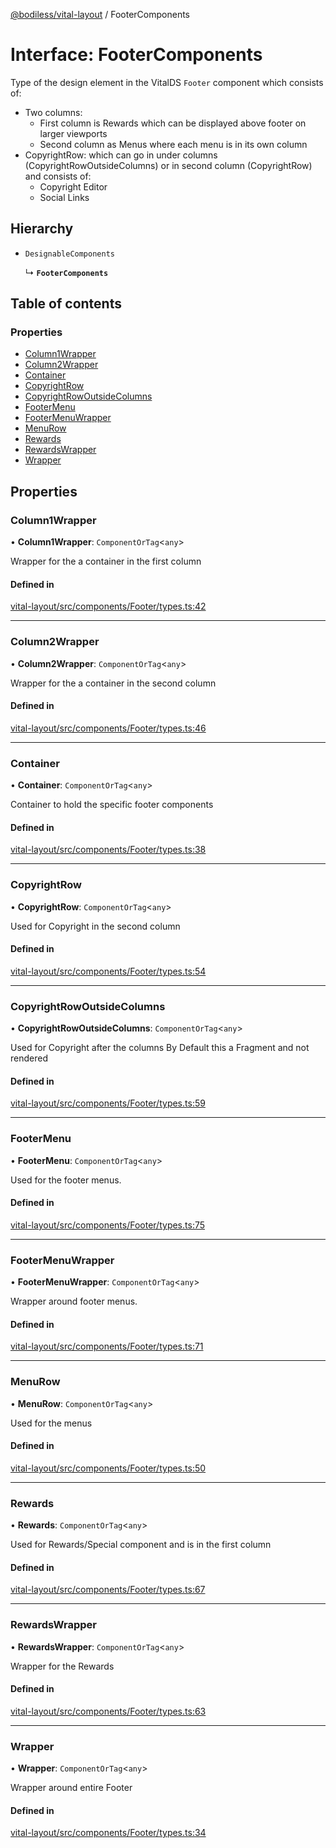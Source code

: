[@bodiless/vital-layout](../README.md) / FooterComponents

# Interface: FooterComponents

Type of the design element in the VitalDS `Footer` component which
consists of:
- Two columns:
  - First column is Rewards which can be displayed above footer on larger viewports
  - Second column as Menus where each menu is in its own column
- CopyrightRow: which can go in under columns (CopyrightRowOutsideColumns)
  or in second column (CopyrightRow) and consists of:
  - Copyright Editor
  - Social Links

## Hierarchy

- `DesignableComponents`

  ↳ **`FooterComponents`**

## Table of contents

### Properties

- [Column1Wrapper](FooterComponents.md#column1wrapper)
- [Column2Wrapper](FooterComponents.md#column2wrapper)
- [Container](FooterComponents.md#container)
- [CopyrightRow](FooterComponents.md#copyrightrow)
- [CopyrightRowOutsideColumns](FooterComponents.md#copyrightrowoutsidecolumns)
- [FooterMenu](FooterComponents.md#footermenu)
- [FooterMenuWrapper](FooterComponents.md#footermenuwrapper)
- [MenuRow](FooterComponents.md#menurow)
- [Rewards](FooterComponents.md#rewards)
- [RewardsWrapper](FooterComponents.md#rewardswrapper)
- [Wrapper](FooterComponents.md#wrapper)

## Properties

### Column1Wrapper

• **Column1Wrapper**: `ComponentOrTag`<`any`\>

Wrapper for the a container in the first column

#### Defined in

[vital-layout/src/components/Footer/types.ts:42](https://github.com/johnsonandjohnson/Bodiless-JS/blob/b4639a195/packages/vital-layout/src/components/Footer/types.ts#L42)

___

### Column2Wrapper

• **Column2Wrapper**: `ComponentOrTag`<`any`\>

Wrapper for the a container in the second column

#### Defined in

[vital-layout/src/components/Footer/types.ts:46](https://github.com/johnsonandjohnson/Bodiless-JS/blob/b4639a195/packages/vital-layout/src/components/Footer/types.ts#L46)

___

### Container

• **Container**: `ComponentOrTag`<`any`\>

Container to hold the specific footer components

#### Defined in

[vital-layout/src/components/Footer/types.ts:38](https://github.com/johnsonandjohnson/Bodiless-JS/blob/b4639a195/packages/vital-layout/src/components/Footer/types.ts#L38)

___

### CopyrightRow

• **CopyrightRow**: `ComponentOrTag`<`any`\>

Used for Copyright in the second column

#### Defined in

[vital-layout/src/components/Footer/types.ts:54](https://github.com/johnsonandjohnson/Bodiless-JS/blob/b4639a195/packages/vital-layout/src/components/Footer/types.ts#L54)

___

### CopyrightRowOutsideColumns

• **CopyrightRowOutsideColumns**: `ComponentOrTag`<`any`\>

Used for Copyright after the columns
By Default this a Fragment and not rendered

#### Defined in

[vital-layout/src/components/Footer/types.ts:59](https://github.com/johnsonandjohnson/Bodiless-JS/blob/b4639a195/packages/vital-layout/src/components/Footer/types.ts#L59)

___

### FooterMenu

• **FooterMenu**: `ComponentOrTag`<`any`\>

Used for the footer menus.

#### Defined in

[vital-layout/src/components/Footer/types.ts:75](https://github.com/johnsonandjohnson/Bodiless-JS/blob/b4639a195/packages/vital-layout/src/components/Footer/types.ts#L75)

___

### FooterMenuWrapper

• **FooterMenuWrapper**: `ComponentOrTag`<`any`\>

Wrapper around footer menus.

#### Defined in

[vital-layout/src/components/Footer/types.ts:71](https://github.com/johnsonandjohnson/Bodiless-JS/blob/b4639a195/packages/vital-layout/src/components/Footer/types.ts#L71)

___

### MenuRow

• **MenuRow**: `ComponentOrTag`<`any`\>

Used for the menus

#### Defined in

[vital-layout/src/components/Footer/types.ts:50](https://github.com/johnsonandjohnson/Bodiless-JS/blob/b4639a195/packages/vital-layout/src/components/Footer/types.ts#L50)

___

### Rewards

• **Rewards**: `ComponentOrTag`<`any`\>

Used for Rewards/Special component and is in the first column

#### Defined in

[vital-layout/src/components/Footer/types.ts:67](https://github.com/johnsonandjohnson/Bodiless-JS/blob/b4639a195/packages/vital-layout/src/components/Footer/types.ts#L67)

___

### RewardsWrapper

• **RewardsWrapper**: `ComponentOrTag`<`any`\>

Wrapper for the Rewards

#### Defined in

[vital-layout/src/components/Footer/types.ts:63](https://github.com/johnsonandjohnson/Bodiless-JS/blob/b4639a195/packages/vital-layout/src/components/Footer/types.ts#L63)

___

### Wrapper

• **Wrapper**: `ComponentOrTag`<`any`\>

Wrapper around entire Footer

#### Defined in

[vital-layout/src/components/Footer/types.ts:34](https://github.com/johnsonandjohnson/Bodiless-JS/blob/b4639a195/packages/vital-layout/src/components/Footer/types.ts#L34)
